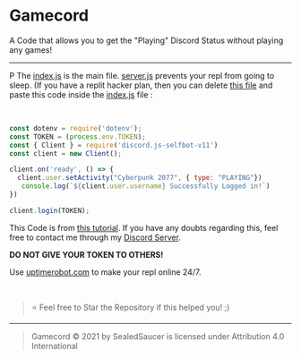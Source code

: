 # Gamecord
A Code that allows you to get the "Playing" Discord Status without playing any games!

----
P
The [index.js](https://github.com/SealedSaucer/Gamecord/blob/main/index.js) is the main file. [server.js](https://github.com/SealedSaucer/Gamecord/blob/main/server.js) prevents your repl from going to sleep. (If you have a replit hacker plan, then you can delete [this file](https://github.com/SealedSaucer/Gamecord/blob/main/server.js) and paste this code inside the [index.js](https://github.com/SealedSaucer/Gamecord/blob/main/index.js) file : 

</br>

```js
const dotenv = require('dotenv');
const TOKEN = (process.env.TOKEN);
const { Client } = require('discord.js-selfbot-v11')
const client = new Client();

client.on('ready', () => { 
  client.user.setActivity("Cyberpunk 2077", { type: "PLAYING"})
   console.log(`${client.user.username} Successfully Logged in!`)
})

client.login(TOKEN);
```

This Code is from [this tutorial](https://youtu.be/i36SIDNTQoM). If you have any doubts regarding this, feel free to contact me through my [Discord Server](https://dsc.gg/phantom).

**DO NOT GIVE YOUR TOKEN TO OTHERS!**

Use [uptimerobot.com](https://uptimerobot.com) to make your repl online 24/7.

</br>

> ⭐ Feel free to Star the Repository if this helped you! ;)

----

> Gamecord © 2021 by SealedSaucer is licensed under Attribution 4.0 International 
